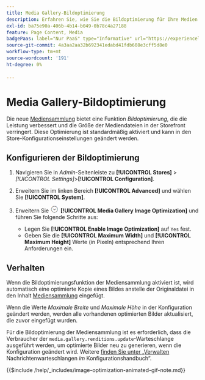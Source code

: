 ```yaml
---
title: Media Gallery-Bildoptimierung
description: Erfahren Sie, wie Sie die Bildoptimierung für Ihre Medien [!DNL Commerce] Assets verwenden.
exl-id: ba75e90a-406b-4b14-b049-0b78c4a27188
feature: Page Content, Media
badgePaas: label="Nur PaaS" type="Informative" url="https://experienceleague.adobe.com/en/docs/commerce/user-guides/product-solutions" tooltip="Gilt nur für Adobe Commerce in Cloud-Projekten (von Adobe verwaltete PaaS-Infrastruktur) und lokale Projekte."
source-git-commit: 4a3aa2aa32b692341edabd41fdb608e3cff5d8e0
workflow-type: tm+mt
source-wordcount: '191'
ht-degree: 0%

---
```


# Media Gallery-Bildoptimierung

Die neue [Mediensammlung](media-gallery.md) bietet eine Funktion _Bildoptimierung_, die die Leistung verbessert und die Größe der Mediendateien in der Storefront verringert. Diese Optimierung ist standardmäßig aktiviert und kann in den Store-Konfigurationseinstellungen geändert werden.

## Konfigurieren der Bildoptimierung

1. Navigieren Sie in _Admin_-Seitenleiste zu **[!UICONTROL Stores]** > _[!UICONTROL Settings]_>**[!UICONTROL Configuration]**.

1. Erweitern Sie im linken Bereich **[!UICONTROL Advanced]** und wählen Sie **[!UICONTROL System]**.

1. Erweitern Sie ![Erweiterungsauswahl](../assets/icon-display-expand.png) **[!UICONTROL Media Gallery Image Optimization]** und führen Sie folgende Schritte aus:

   - Legen Sie **[!UICONTROL Enable Image Optimization]** auf `Yes` fest.
   - Geben Sie die **[!UICONTROL Maximum Width]** und **[!UICONTROL Maximum Height]** Werte (in Pixeln) entsprechend Ihren Anforderungen ein.

## Verhalten

Wenn die Bildoptimierungsfunktion der Mediensammlung aktiviert ist, wird automatisch eine optimierte Kopie eines Bildes anstelle der Originaldatei in den Inhalt [Mediensammlung](media-gallery.md) eingefügt.

Wenn die Werte _Maximale Breite_ und _Maximale Höhe_ in der Konfiguration geändert werden, werden alle vorhandenen optimierten Bilder aktualisiert, die zuvor eingefügt wurden.

Für die Bildoptimierung der Mediensammlung ist es erforderlich, dass die Verbraucher der `media.gallery.renditions.update`-Warteschlange ausgeführt werden, um optimierte Bilder neu zu generieren, wenn die Konfiguration geändert wird. Weitere [ finden Sie unter „Verwalten ](https://experienceleague.adobe.com/docs/commerce-operations/configuration-guide/message-queues/manage-message-queues.html) Nachrichtenwarteschlangen _im_ Konfigurationshandbuch“.

{{$include /help/_includes/image-optimization-animated-gif-note.md}}

<!-- Last updated from includes: 2024-01-30 15:43:39 -->
